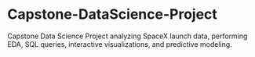# Capstone-DataScience-Project
Capstone Data Science Project analyzing SpaceX launch data, performing EDA, SQL queries, interactive visualizations, and predictive modeling.
